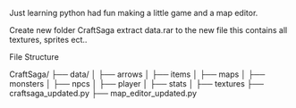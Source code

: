 Just learning python had fun making a little game and a map editor. 


Create new folder CraftSaga extract data.rar to the new file this contains all textures, sprites ect.. 

File Structure

CraftSaga/
├── data/
│   ├── arrows
│   ├── items
│   ├── maps
│   ├── monsters
│   ├── npcs
│   ├── player
│   ├── stats
│   ├── textures
├── craftsaga_updated.py
├── map_editor_updated.py


